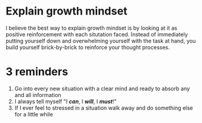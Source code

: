 # Explain growth mindset

I believe the best way to explain growth mindset is by looking at it as positive reinforcement with each situtation faced. Instead of immediately putting yourself down and overwhelming yourself with the task at hand, you build yourself brick-by-brick to reinforce your thought processes. 

# 3 reminders

1. Go into every new situation with a clear mind and ready to absorb any and all information
2. I always tell myself "I ***can***, I ***will***, I ***must***!"
3. If I ever feel to stressed in a situation walk away and do something else for a little while
